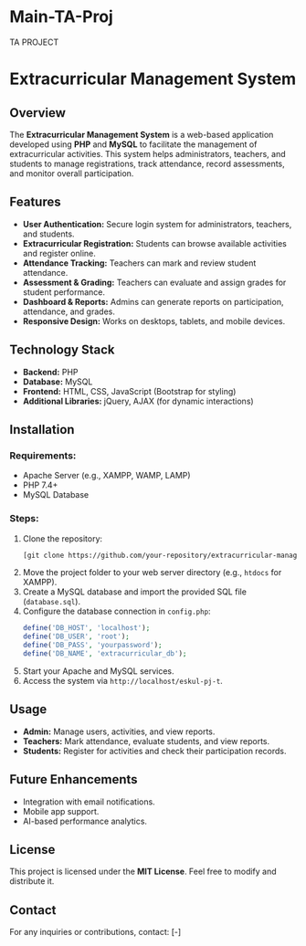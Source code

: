 # Main-TA-Proj
TA PROJECT


# Extracurricular Management System

## Overview
The **Extracurricular Management System** is a web-based application developed using **PHP** and **MySQL** to facilitate the management of extracurricular activities. This system helps administrators, teachers, and students to manage registrations, track attendance, record assessments, and monitor overall participation.

## Features
- **User Authentication:** Secure login system for administrators, teachers, and students.
- **Extracurricular Registration:** Students can browse available activities and register online.
- **Attendance Tracking:** Teachers can mark and review student attendance.
- **Assessment & Grading:** Teachers can evaluate and assign grades for student performance.
- **Dashboard & Reports:** Admins can generate reports on participation, attendance, and grades.
- **Responsive Design:** Works on desktops, tablets, and mobile devices.

## Technology Stack
- **Backend:** PHP
- **Database:** MySQL
- **Frontend:** HTML, CSS, JavaScript (Bootstrap for styling)
- **Additional Libraries:** jQuery, AJAX (for dynamic interactions)

## Installation
### Requirements:
- Apache Server (e.g., XAMPP, WAMP, LAMP)
- PHP 7.4+
- MySQL Database

### Steps:
1. Clone the repository:
   ```sh
   [git clone https://github.com/your-repository/extracurricular-management.git](https://github.com/Muh-P/Main-TA-Proj.git)
   ```
2. Move the project folder to your web server directory (e.g., `htdocs` for XAMPP).
3. Create a MySQL database and import the provided SQL file (`database.sql`).
4. Configure the database connection in `config.php`:
   ```php
   define('DB_HOST', 'localhost');
   define('DB_USER', 'root');
   define('DB_PASS', 'yourpassword');
   define('DB_NAME', 'extracurricular_db');
   ```
5. Start your Apache and MySQL services.
6. Access the system via `http://localhost/eskul-pj-t`.

## Usage
- **Admin:** Manage users, activities, and view reports.
- **Teachers:** Mark attendance, evaluate students, and view reports.
- **Students:** Register for activities and check their participation records.

## Future Enhancements
- Integration with email notifications.
- Mobile app support.
- AI-based performance analytics.

## License
This project is licensed under the **MIT License**. Feel free to modify and distribute it.

## Contact
For any inquiries or contributions, contact: [-]

